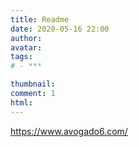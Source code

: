```yaml
---
title: Readme
date: 2020-05-16 22:00
author:
avatar: 
tags: 
# - ***

thumbnail: 
comment: 1
html:
---
```


https://www.avogado6.com/





